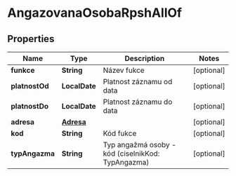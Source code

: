 

# AngazovanaOsobaRpshAllOf


## Properties

| Name | Type | Description | Notes |
|------------ | ------------- | ------------- | -------------|
|**funkce** | **String** | Název fukce |  [optional] |
|**platnostOd** | **LocalDate** | Platnost záznamu od data |  [optional] |
|**platnostDo** | **LocalDate** | Platnost záznamu do data  |  [optional] |
|**adresa** | [**Adresa**](Adresa.md) |  |  [optional] |
|**kod** | **String** | Kód fukce |  [optional] |
|**typAngazma** | **String** | Typ angažmá osoby  - kód (ciselnikKod: TypAngazma)  |  [optional] |



